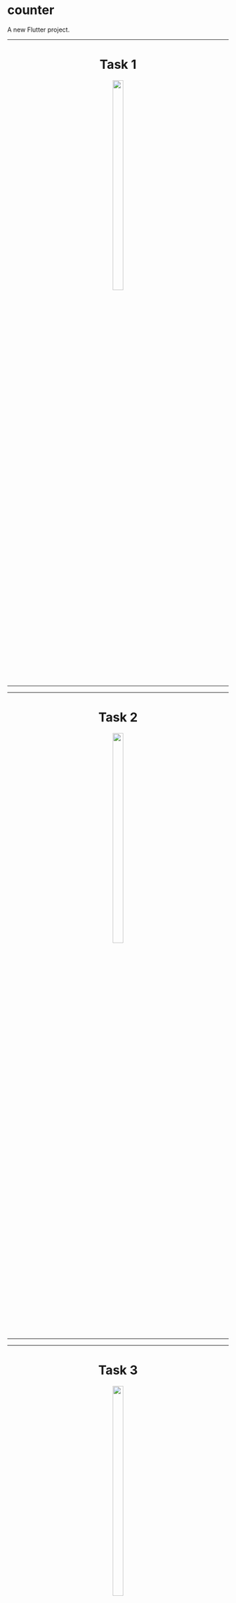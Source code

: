 # counter

A new Flutter project.

<hr>
<h1 align="center">Task 1</h1>
<p align ="center">
  
  <img src="https://github.com/Avesh6754/counter/assets/149478146/4ba95cba-ae03-469b-9021-a0422327dfb9" width="22%" Height="35%">
  </a>
  </p>
<hr>
<hr>
<h1 align="center">Task 2</h1>
<p align ="center">
  
  <img src="https://github.com/Avesh6754/counter/assets/149478146/b815164e-1b9a-41b4-991a-7cfac784d15a" width="22%" Height="35%">
  </a>
  </p>
<hr>
<hr>
<h1 align="center">Task 3</h1>
<p align ="center">
  
  <img src="https://github.com/Avesh6754/counter/assets/149478146/e736c9a0-4f19-4d72-94dc-5339755a591c" width="22%" Height="35%">
  </a>
  </p>
<hr>
<h1 align="center">Task 4</h1>
<p align ="center">
  
  <img src="https://github.com/Avesh6754/counter/assets/149478146/fab16e1c-7c80-4934-b674-a92423039d33" width="22%" Height="35%">
  </a>
  </p>
<hr>

<h1 align="center">Task 5</h1>
<p align ="center">
  
  <img src="https://github.com/Avesh6754/counter/assets/149478146/3284d002-3a7b-4c4a-811e-175c5fa96c52" width="22%" Height="35%">
  </a>
  </p>
<hr>

<h1 align="center">Task 6</h1>
<p align ="center">
  
  <img src="https://github.com/Avesh6754/counter/assets/149478146/796a96a0-e60f-4724-9038-2408f64fe3c7" width="22%" Height="35%">
  </a>
  </p>
<hr>

<h1 align="center">Task 7</h1>
<p align ="center">
  
  <img src="https://github.com/Avesh6754/counter/assets/149478146/65fa109d-310f-4565-90aa-277dda062162" width="22%" Height="35%">
  </a>
  </p>
<hr>


